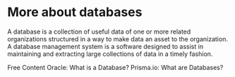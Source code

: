 # More about databases

A database is a collection of useful data of one or more related organizations structured in a way to make data an asset to the organization.
A database management system is a software designed to assist in maintaining and extracting large collections of data in a timely fashion.

<ResourceGroupTitle>Free Content</ResourceGroupTitle>
<BadgeLink colorScheme='yellow' badgeText='Read' href='https://www.oracle.com/database/what-is-database/'>Oracle: What is a Database?</BadgeLink>
<BadgeLink colorScheme='yellow' badgeText='Read' href='https://www.prisma.io/dataguide/intro/what-are-databases'>Prisma.io: What are Databases?</BadgeLink>
